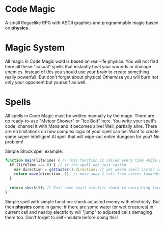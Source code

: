 # Code Magic
A small Roguelike RPG with ASCII graphics and programmable magic based on **physics**.
# Magic System
All magic in Code Magic wold is based on real-life physics. You will not find here all these "casual" spells that instantly heal your wounds or damage enemies. Instead of this you should use your brain to create something really powerfull. But don't forget about physics! Otherwise you will burn not only your opponent but yourself as well.
# Spells
All spells in Code Magic must be written manually by the mage. There are no ready-to-use "Meteor Shower" or "Ice Bolt" here. You write your spell's code, channel it with Mana and it becomes alive! Well, partially alive. There are no limitations on how complex logic of your spell can be. Want to create some super-intelligent AI spell that will wipe-out entire dungeon for you? No problem!

Simple Shock spell example:
```JavaScript
function main(lifeTime) { // This function is called every time while spell has mana
  if (lifeTime === 0) { // if the spell was just casted
    var direction = getCaster().direction; // get where spell caster is looking
    return move(direction, 1); // move away 1 cell from caster towards his sight
  }
  
  return shock(5); // Deal some small electric shock to everything located in spell's cell.
}
```
Simple spell with simple function: shock adjusted enemy with electricity. But then **physics** come in game: if there are some water (or wet creatures) in current cell and nearby electricity will "jump" to adjusted cells damaging them too. Don't forget to self-insulate before doing this!
